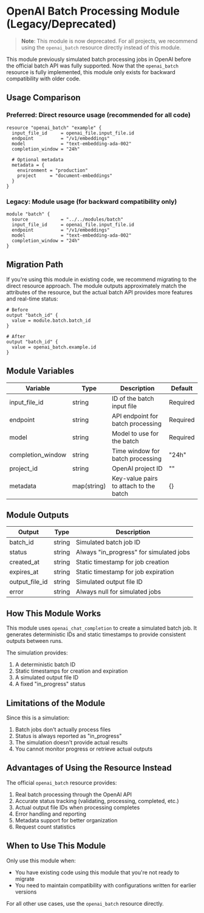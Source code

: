 # OpenAI Batch Processing Module (Legacy/Deprecated)

> **Note**: This module is now deprecated. For all projects, we recommend using the `openai_batch` resource directly instead of this module.

This module previously simulated batch processing jobs in OpenAI before the official batch API was fully supported. Now that the `openai_batch` resource is fully implemented, this module only exists for backward compatibility with older code.

## Usage Comparison

### Preferred: Direct resource usage (recommended for all code)

```hcl
resource "openai_batch" "example" {
  input_file_id     = openai_file.input_file.id
  endpoint          = "/v1/embeddings"
  model             = "text-embedding-ada-002"
  completion_window = "24h"
  
  # Optional metadata
  metadata = {
    environment = "production"
    project     = "document-embeddings" 
  }
}
```

### Legacy: Module usage (for backward compatibility only)

```hcl
module "batch" {
  source            = "../../modules/batch"
  input_file_id     = openai_file.input_file.id
  endpoint          = "/v1/embeddings"
  model             = "text-embedding-ada-002"
  completion_window = "24h"
}
```

## Migration Path

If you're using this module in existing code, we recommend migrating to the direct resource approach. The module outputs approximately match the attributes of the resource, but the actual batch API provides more features and real-time status:

```hcl
# Before
output "batch_id" {
  value = module.batch.batch_id
}

# After
output "batch_id" {
  value = openai_batch.example.id
}
```

## Module Variables

| Variable           | Type        | Description                                       | Default  |
|--------------------|-------------|---------------------------------------------------|----------|
| input_file_id      | string      | ID of the batch input file                        | Required |
| endpoint           | string      | API endpoint for batch processing                 | Required |
| model              | string      | Model to use for the batch                        | Required |
| completion_window  | string      | Time window for batch processing                  | "24h"    |
| project_id         | string      | OpenAI project ID                                 | ""       |
| metadata           | map(string) | Key-value pairs to attach to the batch            | {}       |

## Module Outputs

| Output        | Type   | Description                                  |
|---------------|--------|----------------------------------------------|
| batch_id      | string | Simulated batch job ID                       |
| status        | string | Always "in_progress" for simulated jobs      |
| created_at    | string | Static timestamp for job creation            |
| expires_at    | string | Static timestamp for job expiration          |
| output_file_id| string | Simulated output file ID                     |
| error         | string | Always null for simulated jobs               |

## How This Module Works

This module uses `openai_chat_completion` to create a simulated batch job. It generates deterministic IDs and static timestamps to provide consistent outputs between runs.

The simulation provides:
1. A deterministic batch ID
2. Static timestamps for creation and expiration
3. A simulated output file ID
4. A fixed "in_progress" status

## Limitations of the Module

Since this is a simulation:
1. Batch jobs don't actually process files
2. Status is always reported as "in_progress"
3. The simulation doesn't provide actual results
4. You cannot monitor progress or retrieve actual outputs

## Advantages of Using the Resource Instead

The official `openai_batch` resource provides:
1. Real batch processing through the OpenAI API
2. Accurate status tracking (validating, processing, completed, etc.)
3. Actual output file IDs when processing completes
4. Error handling and reporting
5. Metadata support for better organization
6. Request count statistics

## When to Use This Module

Only use this module when:
- You have existing code using this module that you're not ready to migrate
- You need to maintain compatibility with configurations written for earlier versions

For all other use cases, use the `openai_batch` resource directly. 